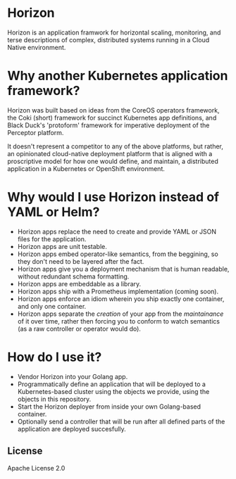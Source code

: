 # Horizon

Horizon is an application framwork for horizontal scaling, monitoring, and terse descriptions of complex, distributed systems running in a Cloud Native environment.

# Why another Kubernetes application framework? 

Horizon was built based on ideas from the CoreOS operators framework, the Coki (short) framework for succinct Kubernetes app definitions, and Black Duck's 'protoform' framework for imperative deployment of the Perceptor platform.

It doesn't represent a competitor to any of the above platforms, but rather, an opinionated cloud-native deployment platform that is aligned with a proscriptive model for how one would define, and maintain, a distributed application in a Kubernetes or OpenShift environment.

# Why would I use Horizon instead of YAML or Helm?

- Horizon apps replace the need to create and provide YAML or JSON files for the application.   
- Horizon apps are unit testable.
- Horizon apps embed operator-like semantics, from the beggining, so they don't need to be layered after the fact.
- Horizon apps give you a deployment mechanism that is human readable, without redundant schema formatting.
- Horizon apps are embeddable as a library.
- Horizon apps ship with a Prometheus implementation (coming soon).
- Horizon apps enforce an idiom wherein you ship exactly one container, and only one container.
- Horizon apps separate the *creation* of your app from the *maintainance* of it over time, rather then forcing you to conform to watch semantics (as a raw controller or operator would do).

# How do I use it?

- Vendor Horizon into your Golang app.
- Programmatically define an application that will be deployed to a Kubernetes-based cluster using the objects we provide, using the objects in this repository.  
- Start the Horizon deployer from inside your own Golang-based container.
- Optionally send a controller that will be run after all defined parts of the application are deployed succesfully.

## License

Apache License 2.0
